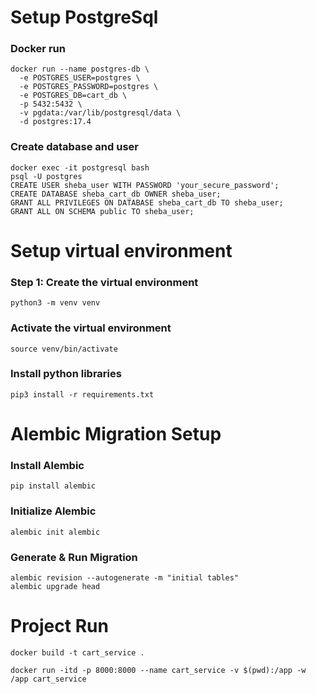 # Setup PostgreSql

### Docker run
```
docker run --name postgres-db \
  -e POSTGRES_USER=postgres \
  -e POSTGRES_PASSWORD=postgres \
  -e POSTGRES_DB=cart_db \
  -p 5432:5432 \
  -v pgdata:/var/lib/postgresql/data \
  -d postgres:17.4
```

### Create database and user
```
docker exec -it postgresql bash
psql -U postgres
CREATE USER sheba_user WITH PASSWORD 'your_secure_password';
CREATE DATABASE sheba_cart_db OWNER sheba_user;
GRANT ALL PRIVILEGES ON DATABASE sheba_cart_db TO sheba_user;
GRANT ALL ON SCHEMA public TO sheba_user;
```

# Setup virtual environment

### Step 1: Create the virtual environment
``` 
python3 -m venv venv
```

### Activate the virtual environment
``` 
source venv/bin/activate
```

### Install python libraries
```
pip3 install -r requirements.txt
```

# Alembic Migration Setup

### Install Alembic
```
pip install alembic
```

### Initialize Alembic
```
alembic init alembic
```

### Generate & Run Migration
```
alembic revision --autogenerate -m "initial tables"
alembic upgrade head
```

# Project Run

```
docker build -t cart_service .

docker run -itd -p 8000:8000 --name cart_service -v $(pwd):/app -w /app cart_service

```
